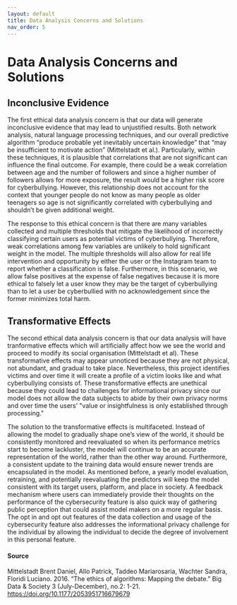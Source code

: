 ```yaml
---
layout: default
title: Data Analysis Concerns and Solutions  
nav_order: 5
---
```

# Data Analysis Concerns and Solutions 

## Inconclusive Evidence
The first ethical data analysis concern is that our data will generate inconclusive evidence that may lead to unjustified results. Both network analysis, natural language processing techniques, and our overall predictive algorithm “produce probable yet inevitably uncertain knowledge” that “may be insufficient to motivate action” (Mittelstadt et al.). Particularly, within these techniques, it is plausible that correlations that are not significant can influence the final outcome. For example, there could be a weak correlation between age and the number of followers and since a higher number of followers allows for more exposure, the result would be a higher risk score for cyberbullying. However, this relationship does not account for the context that younger people do not know as many people as older teenagers so age is not significantly correlated with cyberbullying and shouldn’t be given additional weight. 

The response to this ethical concern is that there are many variables collected and multiple thresholds that mitigate the likelihood of incorrectly classifying certain users as potential victims of cyberbullying. Therefore, weak correlations among few variables are unlikely to hold significant weight in the model. The multiple thresholds will also allow for real life intervention and opportunity by either the user or the Instagram team to report whether a classification is false. Furthermore, in this scenario, we allow false positives at the expense of false negatives because it is more ethical to falsely let a user know they may be the target of cyberbullying than to let a user be cyberbullied with no acknowledgement since the former minimizes total harm. 

## Transformative Effects 
The second ethical data analysis concern is that our data analysis will have tranformative effects which will artificially affect how we see the world and proceed to modify its social organisation (Mittelstadt et al). These transformative effects may appear unnoticed because they are not physical, not abundant, and gradual to take place. Nevertheless, this project identifies victims and over time it will create a profile of a victim looks like and what cyberbullying consists of. These transformative effects are unethical because they could lead to challenges for informational privacy since our model does not allow the data subjects to abide by their own privacy norms and over time the users’ "value or insightfulness is only established through processing."  

The solution to the transformative effects is multifaceted. Instead of allowing the model to gradually shape one’s view of the world, it should be consistently monitored and reevaluated so when its performance metrics start to become lackluster, the model will continue to be an accurate representation of the world, rather than the other way around. Furthermore, a consistent update to the training data would ensure newer trends are encapsulated in the model. As mentioned before, a yearly model evaluation, retraining, and potentially reevaluating the predictors will keep the model consistent with its target users, platform, and place in society. A feedback mechanism where users can immediately provide their thoughts on the performance of the cybersecurity feature is also quick way of gathering public perception that could assist model makers on a more regular basis. The opt in and opt out features of the data collection and usage of the cybersecurity feature also addresses the informational privacy challenge for the individual by allowing the individual to decide the degree of involvement in this personal feature. 

#### Source
Mittelstadt Brent Daniel, Allo Patrick, Taddeo Mariarosaria, Wachter Sandra, Floridi Luciano. 2016. “The ethics of algorithms: Mapping the debate.” Big Data & Society 3 (July-December), no.2: 1-21. https://doi.org/10.1177/2053951716679679
